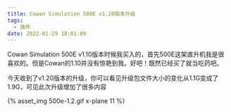 ```yaml
---
title: Cowan Simulation 500E v1.20版本升级
tags:
  - 插件
date: 2022-01-29 18:01:09
---
```


Cowan Simulation 500E v1.10版本时候我买入的，首先500E这架直升机我是很喜欢的。但是Cowan的1.10并没有惊艳到我。好吧！既然已经买了就当吃药吧。

今天收到了v1.20版本的升级，你可以看见升级包文件大小的变化从1.1G变成了1.9G，可见此次升级增加了很多内容

{% asset_img 500e-1.2.gif x-plane 11 %}
